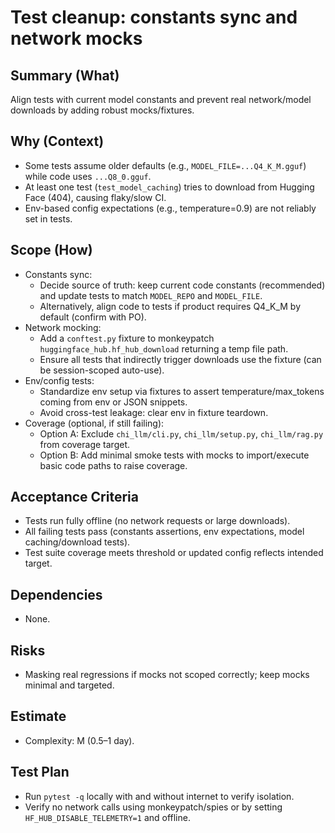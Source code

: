 # Test cleanup: constants sync and network mocks

## Summary (What)
Align tests with current model constants and prevent real network/model downloads by adding robust mocks/fixtures.

## Why (Context)
- Some tests assume older defaults (e.g., `MODEL_FILE=...Q4_K_M.gguf`) while code uses `...Q8_0.gguf`.
- At least one test (`test_model_caching`) tries to download from Hugging Face (404), causing flaky/slow CI.
- Env-based config expectations (e.g., temperature=0.9) are not reliably set in tests.

## Scope (How)
- Constants sync:
  - Decide source of truth: keep current code constants (recommended) and update tests to match `MODEL_REPO` and `MODEL_FILE`.
  - Alternatively, align code to tests if product requires Q4_K_M by default (confirm with PO).
- Network mocking:
  - Add a `conftest.py` fixture to monkeypatch `huggingface_hub.hf_hub_download` returning a temp file path.
  - Ensure all tests that indirectly trigger downloads use the fixture (can be session-scoped auto-use).
- Env/config tests:
  - Standardize env setup via fixtures to assert temperature/max_tokens coming from env or JSON snippets.
  - Avoid cross-test leakage: clear env in fixture teardown.
- Coverage (optional, if still failing):
  - Option A: Exclude `chi_llm/cli.py`, `chi_llm/setup.py`, `chi_llm/rag.py` from coverage target.
  - Option B: Add minimal smoke tests with mocks to import/execute basic code paths to raise coverage.

## Acceptance Criteria
- Tests run fully offline (no network requests or large downloads).
- All failing tests pass (constants assertions, env expectations, model caching/download tests).
- Test suite coverage meets threshold or updated config reflects intended target.

## Dependencies
- None.

## Risks
- Masking real regressions if mocks not scoped correctly; keep mocks minimal and targeted.

## Estimate
- Complexity: M (0.5–1 day).

## Test Plan
- Run `pytest -q` locally with and without internet to verify isolation.
- Verify no network calls using monkeypatch/spies or by setting `HF_HUB_DISABLE_TELEMETRY=1` and offline.

